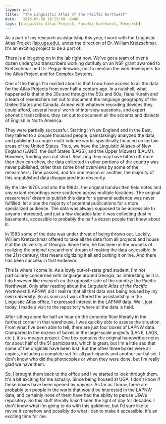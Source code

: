 ```yaml
---
layout: post
title:  "The Linguistic Atlas of the Pacific Northwest"
date:   2016-09-30 16:23:00 -0400
tags: [Linguistic Atlas Project, Pacific Northwest, Research]
---
```


As a part of my research assistantship this year, I work with the Linguistic Atlas Project (<a href="http://lap.uga.edu">lap.uga.edu</a>), under the direction of Dr. William Kretzschmar. It's an exciting project to be a part of. 

There is a lot going on in the lab right now. We've got a team of over a dozen undergrad transcribers working dutifully on an NSF grant awarded to Kretzschmar and Dr. Peggy Renwick, not to mention the web developers for the Atlas Project and for Complex Systems. 

One of the things I'm excited about is that I now have access to all the data for the Atlas Projects from over half a century ago. In a nutshell, what happened is that in the 30s and through the 50s and 60s, Hans Kurath and a team of researchers set out to document the language geography of the United States and Canada. Armed with whatever recording devices they could afford, several hours' worth of interview questions, and expert phonetic transcribers, they set out to document all the accents and dialects of English in North America. 

They were partially successful. Starting in New England and in the East, they talked to a couple thousand people, painstakingly analyzed the data, and published a couple multi-volume works specifically focused on certain areas of the United States. Thus, we have the Linguistic Atlases of New England (LANE), the Gulf States (LAGS), and the Upper Midwest (LAUM). However, funding was cut short. Realizing they may have bitten off more than they can chew, the data collected in other portions of the country was never published, other than some brief overviews by some of the researchers. Time passed, and for one reason or another, the majority of this unpublished data disappeared into obscurity. 

By the late 1970s and into the 1980s, the original handwritten field notes and any extant recordings were scattered across multiple locations. The original researchers' dream to publish this data for a general audience was never fulfilled, let alone the majority of potential publications for a more specialized audience. The data was always supposed to be accessible to anyone interested, and just a few decades later it was collecting dust in basements, accessible to probably the half a dozen people that knew about it. 

In 1983 some of the data was under threat of being thrown out. Luckily, William Kretzschmar offered to take all the data from all projects and house it at the University of Georgia. Since then, he has been in the process of realizing the original researchers' dream of making the data accessible. In the 21st century, that means digitizing it all and putting it online. And there has been success in that endeavor.

This is where I come in. As a lowly out-of-state grad student, I'm not particularly concerned with language around Georgia, as interesting as it is. I do however like research on the opposite side of the country: the Pacific Northwest. Only after reading about the *Linguistic Atlas of the Pacific Northwest* (LAPNW) did I realize that all that data was being housed by my own university. So as soon as I was offered the assistantship in the Linguistic Atlas office, I expressed interest in the LAPNW data. Well, just today, I made a visit to the repository where all the data is held.

After sitting alone for half an hour on the concrete floor literally in the furthest corner in that warehouse, I was quickly able to assess the situation. From what I've been able to tell, there are just four boxes of LAPNW data. Compared to the dozens of boxes in the large-scale projects (LANE, LAGS, etc.), it's a meager project. One box contains the original handwritten notes for about half of the 51 participants, which is great, but I'm a little sad that some of the originals have been lost. But the other three boxes were all copies, including a complete set for all participants and another partial set. I don't know who did the photocopies or when they were done, but I'm really glad we have them.

So, I brought them back to the office and I've started to look through them. It's a bit exciting for me actually. Since being housed at UGA, I don't know if these boxes have been opened by *anyone*. As far as I know, there are probably ten people in the world that would be interested in the LAPNW data, and certainly none of them have had the ability to peruse UGA's repository. So this stuff literally hasn't seen the light of day for decades. I don't know what I'm going to do with this goldmine, but I'd sure like to revive it somehow and possibly do what I can to make it accessible. It's an exciting time for me.